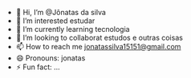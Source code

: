- 👋 Hi, I’m @Jônatas da silva 
- 👀 I’m interested estudar 
- 🌱 I’m currently learning tecnologia
- 💞️ I’m looking to collaborat estudos e outras coisas
- 📫 How to reach me jonatassilva15151@gmail.com
- 😄 Pronouns: jonatas
- ⚡ Fun fact: ...

<!---
KaduBet/KaduBet is a ✨ special ✨ repository because its `README.md` (this file) appears on your GitHub profile.
You can click the Preview link to take a look at your changes.
--->
